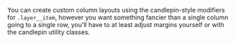 You can create custom column layouts using the candlepin-style modifiers for `.layer__item`, however you want something fancier than a single column going to a single row, you'll have to at least adjust margins yourself or with the candlepin utility classes.
